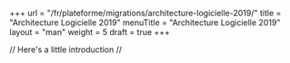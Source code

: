 +++
url = "/fr/plateforme/migrations/architecture-logicielle-2019/"
title = "Architecture Logicielle 2019"
menuTitle = "Architecture Logicielle 2019"
layout = "man"
weight = 5
draft = true
+++

// Here's a little introduction //

## 
